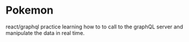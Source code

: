 # Pokemon
react/graphql practice
learning how to to call to the graphQL server and manipulate the data in real time. 
